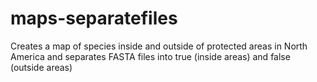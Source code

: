 # maps-separatefiles
Creates a map of species inside and outside of protected areas in North America and separates FASTA files into true (inside areas) and false (outside areas) 
